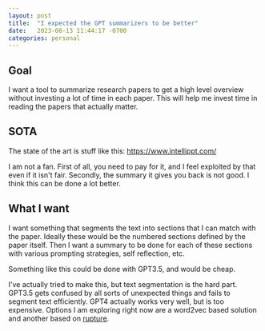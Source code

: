 ```yaml
---
layout: post
title:  "I expected the GPT summarizers to be better"
date:   2023-08-13 11:44:17 -0700
categories: personal
---
```


## Goal

I want a tool to summarize research papers to get a high level overview without investing a lot of time in each paper. This will help me invest time in reading the papers that actually matter.

## SOTA


The state of the art is stuff like this:
https://www.intellippt.com/

I am not a fan. First of all, you need to pay for it, and I feel exploited by that even if it isn't fair. Secondly, the summary it gives you back is not good. I think this can be done a lot better.

## What I want

I want something that segments the text into sections that I can match with the paper. Ideally these would be the numbered sections defined by the paper itself. Then I want a summary to be done for each of these sections with various prompting strategies, self reflection, etc.

Something like this could be done with GPT3.5, and would be cheap. 

I've actually tried to make this, but text segmentation is the hard part. GPT3.5 gets confused by all sorts of unexpected things and fails to segment text efficiently. GPT4 actually works very well, but is too expensive. Options I am exploring right now are a word2vec based solution and another based on [rupture](https://github.com/deepcharles/ruptures).
